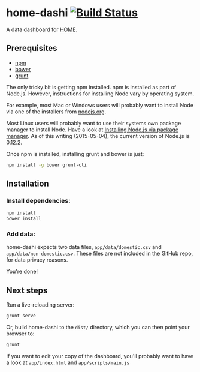 # home-dashi [![Build Status](https://travis-ci.org/eddies/home-dashi.svg?branch=master)](https://travis-ci.org/eddies/home-dashi)
A data dashboard for [HOME](http://home.org.sg/).

## Prerequisites

 * [npm](https://www.npmjs.com/)
 * [bower](http://bower.io/)
 * [grunt](http://gruntjs.com/)
 
The only tricky bit is getting npm installed. npm is installed as part of Node.js. However, instructions for installing Node vary by operating system. 

For example, most Mac or Windows users will probably want to install Node via one of the installers from [nodejs.org](https://nodejs.org/).

Most Linux users will probably want to use their systems own package manager to install Node. Have a look at [Installing Node.js via package manager](https://github.com/joyent/node/wiki/Installing-Node.js-via-package-manager). As of this writing (2015-05-04), the current version of Node.js is 0.12.2. 

Once npm is installed, installing grunt and bower is just:

```bash
npm install -g bower grunt-cli
```

## Installation
### Install  dependencies:
```bash
npm install
bower install
```

### Add data:
home-dashi expects two data files, `app/data/domestic.csv` and `app/data/non-domestic.csv`. 
These files are not included in the GitHub repo, for data privacy reasons.

You're done!

## Next steps 
Run a live-reloading server:
```bash
grunt serve
```

Or, build home-dashi to the `dist/` directory, which you can then point your browser to:
```bash
grunt
```

If you want to edit your copy of the dashboard, you'll probably want to have a look at `app/index.html` and `app/scripts/main.js`